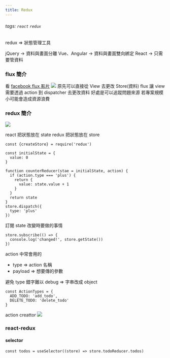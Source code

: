 ```yaml
---
title: Redux
---
```

###### tags: `react` `redux`

redux => 狀態管理工具

jQuery -> 資料與畫面分離
Vue、Angular -> 資料與畫面雙向綁定
React -> 只需要管資料

### flux 簡介

看 [facebook flux 影片](https://facebook.github.io/flux/docs/in-depth-overview)
![](https://i.imgur.com/LHEj84n.png)
原先可以直接從 View 去更改 Store(資料)
flux 讓 view 需要透過 action 到 dispatcher 去更改資料
好處是可以追蹤問題來源
若專案規模小可能會造成資源浪費

### redux 簡介
![](https://i.imgur.com/ckg5NnB.png)

react 把狀態放在 state
redux 把狀態放在 store

```javascript=
const {createStore} = require('redux')

const initialState = {
  value: 0
}

function counterReducer(stae = initialState, action) {
  if (action.type === 'plus') {
    return {
      value: state.value + 1
    }
  }
  return state
}
store.dispatch({
  type: 'plus'
})
```

訂閱 state 改變時要做的事情
```javascript=
store.subscribe(() => {
  console.log('changed!', store.getState())
})
```
action 中常會用的
- type => action 名稱
- payload => 想要傳的參數

避免 type 錯字難以 debug
=> 字串改成 object
```javascript=
const ActionTypes = {
  ADD_TODO: 'add_todo',
  DELETE_TODO: 'delete_todo'
}
```

action creattor
![](https://i.imgur.com/y79HAIB.png)

### react-redux

#### selector
```javascript=
const todos = useSelector((store) => store.todoReducer.todos)
```